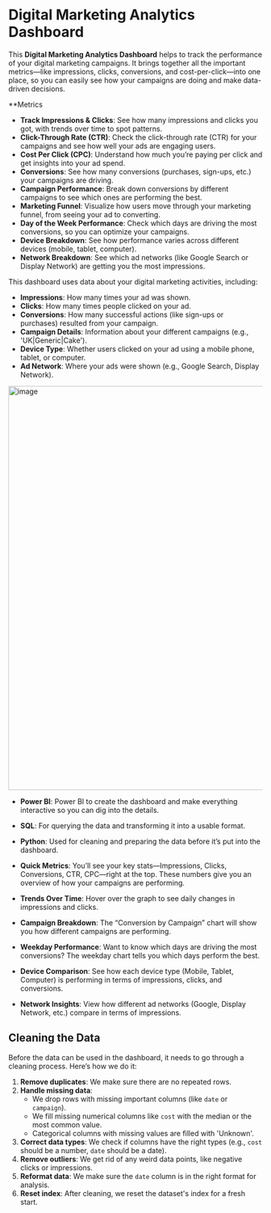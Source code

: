# Digital Marketing Analytics Dashboard

This **Digital Marketing Analytics Dashboard** helps to track the performance of your digital marketing campaigns. It brings together all the important metrics—like impressions, clicks, conversions, and cost-per-click—into one place, so you can easily see how your campaigns are doing and make data-driven decisions.

**Metrics 
- **Track Impressions & Clicks**: See how many impressions and clicks you got, with trends over time to spot patterns.
- **Click-Through Rate (CTR)**: Check the click-through rate (CTR) for your campaigns and see how well your ads are engaging users.
- **Cost Per Click (CPC)**: Understand how much you’re paying per click and get insights into your ad spend.
- **Conversions**: See how many conversions (purchases, sign-ups, etc.) your campaigns are driving.
- **Campaign Performance**: Break down conversions by different campaigns to see which ones are performing the best.
- **Marketing Funnel**: Visualize how users move through your marketing funnel, from seeing your ad to converting.
- **Day of the Week Performance**: Check which days are driving the most conversions, so you can optimize your campaigns.
- **Device Breakdown**: See how performance varies across different devices (mobile, tablet, computer).
- **Network Breakdown**: See which ad networks (like Google Search or Display Network) are getting you the most impressions.


This dashboard uses data about your digital marketing activities, including:

- **Impressions**: How many times your ad was shown.
- **Clicks**: How many times people clicked on your ad.
- **Conversions**: How many successful actions (like sign-ups or purchases) resulted from your campaign.
- **Campaign Details**: Information about your different campaigns (e.g., 'UK|Generic|Cake').
- **Device Type**: Whether users clicked on your ad using a mobile phone, tablet, or computer.
- **Ad Network**: Where your ads were shown (e.g., Google Search, Display Network).


<img width="800" alt="image" src="https://github.com/user-attachments/assets/4b96522b-0fd5-4536-b615-7f196b823756">


- **Power BI**: Power BI to create the dashboard and make everything interactive so you can dig into the details.
- **SQL**: For querying the data and transforming it into a usable format.
- **Python**: Used for cleaning and preparing the data before it’s put into the dashboard.


- **Quick Metrics**: You’ll see your key stats—Impressions, Clicks, Conversions, CTR, CPC—right at the top. These numbers give you an overview of how your campaigns are performing.
- **Trends Over Time**: Hover over the graph to see daily changes in impressions and clicks.
- **Campaign Breakdown**: The “Conversion by Campaign” chart will show you how different campaigns are performing.
- **Weekday Performance**: Want to know which days are driving the most conversions? The weekday chart tells you which days perform the best.
- **Device Comparison**: See how each device type (Mobile, Tablet, Computer) is performing in terms of impressions, clicks, and conversions.
- **Network Insights**: View how different ad networks (Google, Display Network, etc.) compare in terms of impressions.
  
## Cleaning the Data

Before the data can be used in the dashboard, it needs to go through a cleaning process. Here’s how we do it:

1. **Remove duplicates**: We make sure there are no repeated rows.
2. **Handle missing data**:
   - We drop rows with missing important columns (like `date` or `campaign`).
   - We fill missing numerical columns like `cost` with the median or the most common value.
   - Categorical columns with missing values are filled with 'Unknown'.
3. **Correct data types**: We check if columns have the right types (e.g., `cost` should be a number, `date` should be a date).
4. **Remove outliers**: We get rid of any weird data points, like negative clicks or impressions.
5. **Reformat data**: We make sure the `date` column is in the right format for analysis.
6. **Reset index**: After cleaning, we reset the dataset's index for a fresh start.

